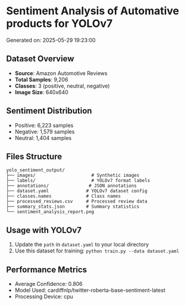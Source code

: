 # Sentiment Analysis of Automative products for YOLOv7

Generated on: 2025-05-29 19:23:00

## Dataset Overview
- **Source**: Amazon Automotive Reviews
- **Total Samples**: 9,206
- **Classes**: 3 (positive, neutral, negative)
- **Image Size**: 640x640

## Sentiment Distribution
- Positive: 6,223 samples
- Negative: 1,579 samples
- Neutral: 1,404 samples

## Files Structure
```
yolo_sentiment_output/
├── images/                     # Synthetic images
├── labels/                     # YOLOv7 format labels
├── annotations/               # JSON annotations
├── dataset.yaml              # YOLOv7 dataset config
├── classes.names             # Class names
├── processed_reviews.csv     # Processed review data
├── summary_stats.json        # Summary statistics
└── sentiment_analysis_report.png
```

## Usage with YOLOv7
1. Update the `path` in `dataset.yaml` to your local directory
2. Use this dataset for training: `python train.py --data dataset.yaml`

## Performance Metrics
- Average Confidence: 0.806
- Model Used: cardiffnlp/twitter-roberta-base-sentiment-latest
- Processing Device: cpu
